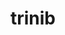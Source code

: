 ---
title: trinib
github: https://github.com/trinib
mode: dark
transition: 3s
archetype:
- GIF
- Little Bit of Everything
- Game
---